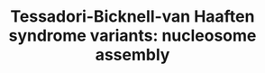 ---
annotations:
- id: DOID:1826
  parent: central nervous system disease
  type: Disease Ontology
  value: epilepsy
- id: PW:0000013
  parent: disease pathway
  type: Pathway Ontology
  value: disease pathway
authors:
- Jmlohmann
- Duan
- Fehrhart
- Egonw
citedin: ''
communities:
- RareDiseases
description: 'Tessadori-Bicknell-van Haaften syndrome: Subset to the TEBINVAD causing
  genes involved in nucleosome assembly. For an overview of all genes and pathways
  involved see [WP5575](http://wikipathways.org/instance/WP5575). '
last-edited: 2025-08-12
ndex: null
organisms:
- Homo sapiens
redirect_from:
- /index.php/Pathway:WP5573
- /instance/WP5573
- /instance/WP5573_r140340
revision: r140340
schema-jsonld:
- '@context': https://schema.org/
  '@id': https://wikipathways.github.io/pathways/WP5573.html
  '@type': Dataset
  creator:
    '@type': Organization
    name: WikiPathways
  description: 'Tessadori-Bicknell-van Haaften syndrome: Subset to the TEBINVAD causing
    genes involved in nucleosome assembly. For an overview of all genes and pathways
    involved see [WP5575](http://wikipathways.org/instance/WP5575). '
  keywords:
  - ATRX
  - CHAF1A
  - CHAF1B
  - DAXX
  - H2A
  - H2B
  - H2BC12
  - H3
  - H4
  - H4C1
  - H4C11
  - H4C3
  - H4C5
  - H4C9
  - HIRA
  - RBBP4
  license: CC0
  name: 'Tessadori-Bicknell-van Haaften syndrome variants: nucleosome assembly'
seo: CreativeWork
title: 'Tessadori-Bicknell-van Haaften syndrome variants: nucleosome assembly'
wpid: WP5573
---